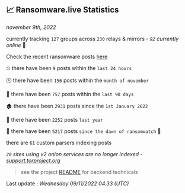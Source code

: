 
## 📈 Ransomware.live Statistics
_november 9th, 2022_

currently tracking `127` groups across `230` relays & mirrors - _`92` currently online_ 📡

Check the recent ransomware posts [here](https://www.ransomware.live/#/recentposts)


⏲ there have been `9` posts within the `last 24 hours`

🕓 there have been `156` posts within the `month of november`

📅 there have been `757` posts within the `last 90 days`

🏚 there have been `2931` posts since the `1st January 2022`

🚀 there have been `2252` posts `last year`

🦕 there have been `5217` posts `since the dawn of ransomwatch` 🐣

there are `61` custom parsers indexing posts

_`20` sites using v2 onion services are no longer indexed - [support.torproject.org](https://support.torproject.org/onionservices/v2-deprecation/)_

> see the project [README](https://github.com/jmousqueton/ransomwatch#readme) for backend technicals



Last update : _Wednesday 09/11/2022 04.33 (UTC)_

